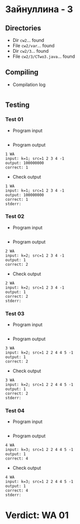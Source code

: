# Зайнуллина - 3
## Directories
- Dir `cw2`... found
- File `cw2/var`... found
- Dir `cw2/3`... found
- File `cw2/3/CTwo3.java`... found
## Compiling
- Compilation log
```

```
## Testing
### Test 01
- Program input
```

```
- Program output
```
1 WA
input: k=1; src=1 2 3 4 -1
output: 100000000
correct: 1

```
- Check output
```
1 WA
input: k=1; src=1 2 3 4 -1
output: 100000000
correct: 1
stderr:

```
### Test 02
- Program input
```

```
- Program output
```
2 WA
input: k=2; src=1 2 3 4 -1
output: 1
correct: 2

```
- Check output
```
2 WA
input: k=2; src=1 2 3 4 -1
output: 1
correct: 2
stderr:

```
### Test 03
- Program input
```

```
- Program output
```
3 WA
input: k=2; src=1 2 2 4 4 5 -1
output: 1
correct: 2

```
- Check output
```
3 WA
input: k=2; src=1 2 2 4 4 5 -1
output: 1
correct: 2
stderr:

```
### Test 04
- Program input
```

```
- Program output
```
4 WA
input: k=3; src=1 2 2 4 4 5 -1
output: 1
correct: 4

```
- Check output
```
4 WA
input: k=3; src=1 2 2 4 4 5 -1
output: 1
correct: 4
stderr:

```
# Verdict: WA 01
